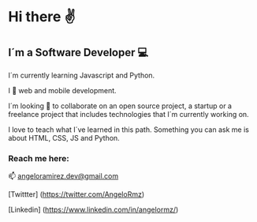 # Hi there :v:

## I´m a Software Developer :computer:

I´m currently learning Javascript and Python. 

I :green_heart: web and mobile development.

I´m looking :eyes: to collaborate on an open source project, a startup or a freelance project that includes technologies that I´m currently working on.

I love to teach what I´ve learned in this path. Something you can ask me is about HTML, CSS, JS and Python.

### Reach me here:
:mailbox: angeloramirez.dev@gmail.com

[Twittter] (https://twitter.com/AngeloRmz)

[Linkedin] (https://www.linkedin.com/in/angelormz/)
